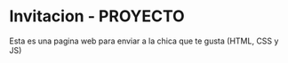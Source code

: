 # Invitacion - PROYECTO
Esta es una pagina web para enviar a la chica que te gusta (HTML, CSS y JS)

